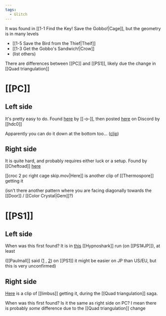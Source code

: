 ```yaml
---
tags:
  - Glitch
---
```

It was found in [[1-1 Find the Key! Save the Gobbo!|Cage]], but the geometry is in many levels
- [[1-5 Save the Bird from the Thief|Theif]]
- [[1-3 Get the Gobbo's Sandwich!|Crow]]
- (list others)

There are differences between [[PC]] and [[PS1]], likely due the change in [[Quad triangulation]]
# [[PC]]
## Left side
It's pretty easy to do. Found [here](https://www.youtube.com/watch?v=u0RS7hTrOA4) by [[-o-]], then posted [here](https://discord.com/channels/313375426112389123/408694062862958592/419523187064438784) on Discord by [[hdc0]]

Apparently you can do it down at the bottom too... ([clip](https://discord.com/channels/313375426112389123/476594364106276870/729585297901486110))
## Right side
It is quite hard, and probably requires either luck or a setup. Found by [[Cheftoad]] [here](https://discord.com/channels/313375426112389123/408694062862958592/448107691496439809)

[[croc 2 pc right cage skip.mov|Here]] is another clip of [[Thermospore]] getting it

(isn't there another pattern where you are facing diagonally towards the [[Door]] / [[Color Crystal|Gem]]?)
# [[PS1]]
## Left side
When was this first found? It is in [this](https://www.youtube.com/watch?v=yQamI1Zl0P4&t=35s) [[Hypnoshark]] run (on [[PS1#JP]]), at least

([[Paulmall]] said ([1](https://discord.com/channels/313375426112389123/408694062862958592/1290133155160002611) , [2](https://discord.com/channels/313375426112389123/408694062862958592/1290159088654618775)) on [[PS1]] it might be easier on JP than US/EU, but this is very unconfirmed)
## Right side
[Here](https://discord.com/channels/313375426112389123/408694062862958592/1290133147069055062) is a clip of [[limbus]] getting it, during the [[Quad triangulation]] saga.

When was this first found? Is it the same as right side on PC? I mean there is probably *some* difference due to the [[Quad triangulation]] change